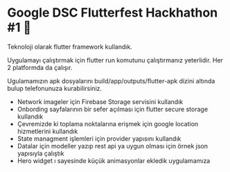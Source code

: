 # Google DSC Flutterfest Hackhathon #1 🥇

Teknoloji olarak flutter framework kullandık.

Uygulamayı çalıştırmak için flutter run komutunu çalıştırmanız yeterlidir. Her 2 platformda da çalışır.

Ugulamamızın apk dosyalarını build/app/outputs/flutter-apk dizini altında bulup telefonunuza kurabilirsiniz.

- Network imageler için Firebase Storage servisini kullandık
- Onbording sayfalarının bir sefer açılması için flutter secure storage kullandık
- Çevremizde ki toplama noktalarına erişmek için google location hizmetlerini kullandık
- State managment işlemleri için provider yapısını kullandık
- Datalar için modeller yazıp rest api ya uygun olması için örnek json yapısıyla çalıştık
- Hero widget ı sayesinde küçük animasyonlar ekledik uygulamamıza

